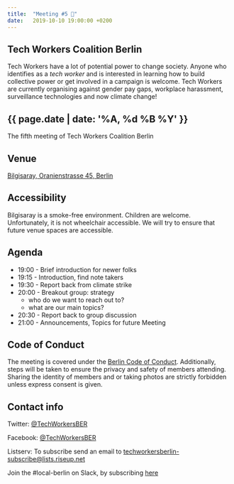 ```yaml
---
title:  "Meeting #5 🌳"
date:   2019-10-10 19:00:00 +0200
---
```


## Tech Workers Coalition Berlin
Tech Workers have a lot of potential power to change society. Anyone who identifies as a _tech worker_ and is interested in learning how to build collective power or get involved in a campaign is welcome. Tech Workers are currently organising against gender pay gaps, workplace harassment, surveillance technologies and now climate change!

## {{ page.date | date: '%A, %d %B %Y' }}
The fifth meeting of Tech Workers Coalition Berlin

## Venue

[Bilgisaray, Oranienstrasse 45, Berlin](https://www.google.com/maps/place/Bilgisaray/@52.499971,13.4204474,17z/data=!3m1!4b1!4m5!3m4!1s0x47a84e34f7d3f0db:0x4a368a3631962abc!8m2!3d52.499971!4d13.4226362)

## Accessibility

Bilgisaray is a smoke-free environment. Children are welcome. Unfortunately, it is not wheelchair accessible. We will try to ensure that future venue spaces are accessible.

## Agenda

* 19:00 - Brief introduction for newer folks
* 19:15 - Introduction, find note takers
* 19:30 - Report back from climate strike
* 20:00 - Breakout group: strategy
  * who do we want to reach out to?
  * what are our main topics?
* 20:30 - Report back to group discussion
* 21:00 - Announcements, Topics for future Meeting

## Code of Conduct
The meeting is covered under the [Berlin Code of Conduct](https://berlincodeofconduct.org/). Additionally, steps will be taken to ensure the privacy and safety of members attending. Sharing the identity of members and or taking photos are strictly forbidden unless express consent is given.

## Contact info
Twitter: [@TechWorkersBER](https://twitter.com/TechWorkersBER)

Facebook: [@TechWorkersBER](https://www.facebook.com/TechWorkersBER)

Listserv: To subscribe send an email to [techworkersberlin-subscribe@lists.riseup.net](mailto:techworkersberlin-subscribe@lists.riseup.net)

Join the #local-berlin on Slack, by subscribing [here](https://techworkerscoalition.org/subscribe)
